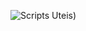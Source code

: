
![Scripts Uteis)](https://user-images.githubusercontent.com/56745829/135698299-4334484b-99a7-4f18-ade4-e1ac55d819dc.png)


